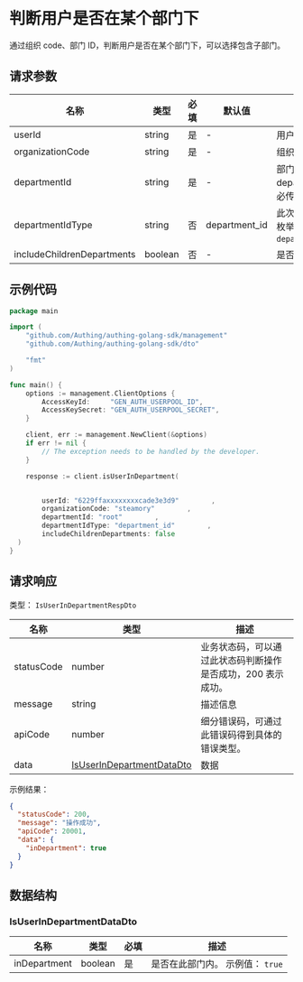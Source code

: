 # 判断用户是否在某个部门下

<!--
  警告⚠️：
  不要直接修改该文档，
  https://github.com/Authing/authing-docs-factory
  使用该项目进行生成
-->

<LastUpdated />

通过组织 code、部门 ID，判断用户是否在某个部门下，可以选择包含子部门。

## 请求参数

| 名称                       | 类型    | 必填 | 默认值        | 描述                                                                          | 示例值                     |
| -------------------------- | ------- | ---- | ------------- | ----------------------------------------------------------------------------- | -------------------------- |
| userId                     | string  | 是   | -             | 用户 ID。                                                                     | `6229ffaxxxxxxxxcade3e3d9` |
| organizationCode           | string  | 是   | -             | 组织 code。                                                                   | `steamory`                 |
| departmentId               | string  | 是   | -             | 部门 ID，根部门传 `root`。departmentId 和 departmentCode 必传其一。。         | `root`                     |
| departmentIdType           | string  | 否   | department_id | 此次调用中使用的部门 ID 的类型。 枚举值：`department_id`,`open_department_id` | `department_id`            |
| includeChildrenDepartments | boolean | 否   | -             | 是否包含子部门。                                                              |                            |

## 示例代码

```go
package main

import (
    "github.com/Authing/authing-golang-sdk/management"
    "github.com/Authing/authing-golang-sdk/dto"

    "fmt"
)

func main() {
    options := management.ClientOptions {
        AccessKeyId:     "GEN_AUTH_USERPOOL_ID",
        AccessKeySecret: "GEN_AUTH_USERPOOL_SECRET",
    }

    client, err := management.NewClient(&options)
    if err != nil {
        // The exception needs to be handled by the developer.
    }

    response := client.isUserInDepartment(


        userId: "6229ffaxxxxxxxxcade3e3d9"        ,
        organizationCode: "steamory"        ,
        departmentId: "root"        ,
        departmentIdType: "department_id"        ,
        includeChildrenDepartments: false
  )
}
```

## 请求响应

类型： `IsUserInDepartmentRespDto`

| 名称       | 类型                                                               | 描述                                                         |
| ---------- | ------------------------------------------------------------------ | ------------------------------------------------------------ |
| statusCode | number                                                             | 业务状态码，可以通过此状态码判断操作是否成功，200 表示成功。 |
| message    | string                                                             | 描述信息                                                     |
| apiCode    | number                                                             | 细分错误码，可通过此错误码得到具体的错误类型。               |
| data       | <a href="#IsUserInDepartmentDataDto">IsUserInDepartmentDataDto</a> | 数据                                                         |

示例结果：

```json
{
  "statusCode": 200,
  "message": "操作成功",
  "apiCode": 20001,
  "data": {
    "inDepartment": true
  }
}
```

## 数据结构

### <a id="IsUserInDepartmentDataDto"></a> IsUserInDepartmentDataDto

| 名称         | 类型    | 必填 | 描述                             |
| ------------ | ------- | ---- | -------------------------------- |
| inDepartment | boolean | 是   | 是否在此部门内。 示例值： `true` |
